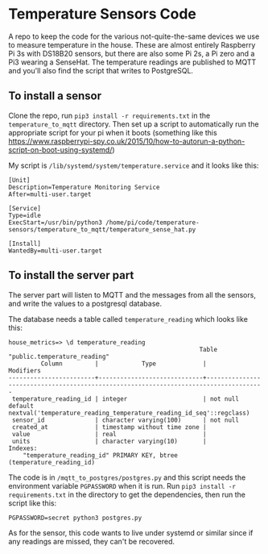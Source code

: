 # Temperature Sensors Code

A repo to keep the code for the various not-quite-the-same devices we use to measure temperature in the house.  These are almost entirely Raspberry Pi 3s with DS18B20 sensors, but there are also some Pi 2s, a Pi zero and a Pi3 wearing a SenseHat.  The temperature readings are published to MQTT and you'll also find the script that writes to PostgreSQL.

## To install a sensor

Clone the repo, run `pip3 install -r requirements.txt` in the `temperature_to_mqtt` directory.  Then set up a script to automatically run the appropriate script for your pi when it boots (something like this https://www.raspberrypi-spy.co.uk/2015/10/how-to-autorun-a-python-script-on-boot-using-systemd/)

My script is `/lib/systemd/system/temperature.service` and it looks like this:

```
[Unit]
Description=Temperature Monitoring Service
After=multi-user.target

[Service]
Type=idle
ExecStart=/usr/bin/python3 /home/pi/code/temperature-sensors/temperature_to_mqtt/temperature_sense_hat.py

[Install]
WantedBy=multi-user.target

```

## To install the server part

The server part will listen to MQTT and the messages from all the sensors, and write the values to a postgresql database.

The database needs a table called `temperature_reading` which looks like this:

```
house_metrics=> \d temperature_reading
                                                     Table "public.temperature_reading"
         Column         |            Type             |                                      Modifiers                                       
------------------------+-----------------------------+--------------------------------------------------------------------------------------
 temperature_reading_id | integer                     | not null default nextval('temperature_reading_temperature_reading_id_seq'::regclass)
 sensor_id              | character varying(100)      | not null
 created_at             | timestamp without time zone | 
 value                  | real                        | 
 units                  | character varying(10)       | 
Indexes:
    "temperature_reading_id" PRIMARY KEY, btree (temperature_reading_id)

```

The code is in `/mqtt_to_postgres/postgres.py` and this script needs the environment variable `PGPASSWORD` when it is run.  Run `pip3 install -r requirements.txt` in the directory to get the dependencies, then run the script like this:

```
PGPASSWORD=secret python3 postgres.py
```

As for the sensor, this code wants to live under systemd or similar since if any readings are missed, they can't be recovered.


